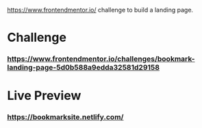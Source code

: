 https://www.frontendmentor.io/ challenge to build a landing page.

# Challenge

### https://www.frontendmentor.io/challenges/bookmark-landing-page-5d0b588a9edda32581d29158

# Live Preview

### https://bookmarksite.netlify.com/
